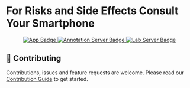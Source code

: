 # For Risks and Side Effects Consult Your Smartphone

<p align="center">
  <a href="https://github.com/hpi-dhc/frasecys/actions/workflows/app.yml" target="_blank">
    <img src="https://github.com/hpi-dhc/frasecys/actions/workflows/app.yml/badge.svg" alt="App Badge" />
  </a>
  <a href="https://github.com/hpi-dhc/frasecys/actions/workflows/annotation-server.yml" target="_blank">
    <img src="https://github.com/hpi-dhc/frasecys/actions/workflows/annotation-server.yml/badge.svg" alt="Annotation Server Badge" />
  </a>
  <a href="https://github.com/hpi-dhc/frasecys/actions/workflows/lab-server.yml" target="_blank">
    <img src="https://github.com/hpi-dhc/frasecys/actions/workflows/lab-server.yml/badge.svg" alt="Lab Server Badge" />
  </a>
</p>

## 🤝 Contributing

Contributions, issues and feature requests are welcome. Please read our [Contribution Guide](CONTRIBUTING.md) to get started.
